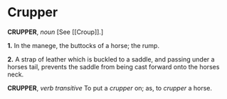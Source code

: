# Crupper

**CRUPPER**, _noun_ \[See [[Croup]].\]

**1.** In the manege, the buttocks of a horse; the rump.

**2.** A strap of leather which is buckled to a saddle, and passing under a horses tail, prevents the saddle from being cast forward onto the horses neck.

**CRUPPER**, _verb transitive_ To put a _crupper_ on; as, to _crupper_ a horse.